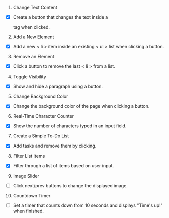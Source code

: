 1. Change Text Content

  - [x] Create a button that changes the text inside a <p> tag when clicked.


2. Add a New Element

 * [x] Add a new < li > item inside an existing < ul > list when clicking a button.


3. Remove an Element

  - [x] Click a button to remove the last < li > from a list.


4. Toggle Visibility

- [x] Show and hide a paragraph using a button.


5. Change Background Color

- [x] Change the background color of the page when clicking a button.


6. Real-Time Character Counter

- [x] Show the number of characters typed in an input field.


7. Create a Simple To-Do List

- [x] Add tasks and remove them by clicking.


8. Filter List Items

- [x] Filter through a list of items based on user input.



9. Image Slider

- [ ] Click next/prev buttons to change the displayed image.


10. Countdown Timer

- [ ] Set a timer that counts down from 10 seconds and displays "Time's up!" when finished.